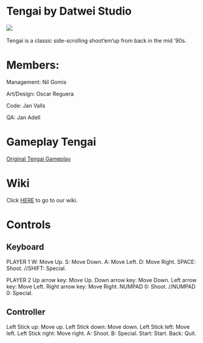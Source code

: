 ﻿# Tengai by Datwei Studio


![](https://lh6.ggpht.com/nyXhVkiDjRTP4B-L69HKoVosDyRDuHrsv7UadWTc0VMi-8ohmd4POXZ3KmCQ7XfcAws=h310)
![]()  


Tengai is a classic side-scrolling shoot’em’up from back in the mid ’90s.  

# Members:  

Management:	Nil Gomis  

Art/Design:	Oscar Reguera  

Code:	Jan Valls  

QA:	Jan Adell  


# Gameplay Tengai
[Original Tengai Gameplay](https://www.youtube.com/watch?v=FOnlGTzJAIY&)

# Wiki 

Click [HERE](https://github.com/Nilgomis/Datwei-Studio-Tengai/wiki/Tengai-by-Datwei-Studio) to go to our wiki.

# Controls
## Keyboard
PLAYER 1
W: Move Up.
S: Move Down.
A: Move Left.
D: Move Right.
SPACE: Shoot.
//SHIFT: Special.

PLAYER 2
Up arrow key: Move Up.
Down arrow key: Move Down.
Left arrow key: Move Left.
Right arrow key: Move Right.
NUMPAD 0: Shoot.
//NUMPAD 0: Special.

## Controller
Left Stick up: Move up.
Left Stick down: Move down.
Left Stick left: Move left.
Left Stick right: Move right.
A: Shoot.
B: Special.
Start: Start.
Back: Quit.